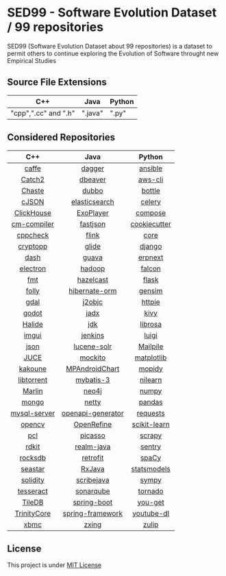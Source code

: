 # SED99 - Software Evolution Dataset / 99 repositories
SED99 (Software Evolution Dataset about 99 repositories) is a dataset to permit others to continue exploring the Evolution of Software throught new Empirical Studies


## Source File Extensions

|          C++         |  Java   |  Python |
|----------------------|---------|---------|
| "cpp",".cc" and ".h" | ".java" |  ".py"  |

## Considered Repositories

|                              C++                              |                                     Java                                    |                              Python                              |
|:-------------------------------------------------------------:|:---------------------------------------------------------------------------:|:----------------------------------------------------------------:|
|           [caffe](https://github.com/BVLC/caffe.git)          |                [dagger](https://github.com/google/dagger.git)               |         [ansible](https://github.com/ansible/ansible.git)        |
|        [Catch2](https://github.com/catchorg/Catch2.git)       |              [dbeaver](https://github.com/dbeaver/dbeaver.git)              |           [aws-cli](https://github.com/aws/aws-cli.git)          |
|         [Chaste](https://github.com/Chaste/Chaste.git)        |                 [dubbo](https://github.com/apache/dubbo.git)                |         [bottle](https://github.com/bottlepy/bottle.git)         |
|        [cJSON](https://github.com/DaveGamble/cJSON.git)       |        [elasticsearch](https://github.com/elastic/elasticsearch.git)        |          [celery](https://github.com/celery/celery.git)          |
|   [ClickHouse](https://github.com/ClickHouse/ClickHouse.git)  |             [ExoPlayer](https://github.com/google/ExoPlayer.git)            |         [compose](https://github.com/docker/compose.git)         |
|    [cm-compiler](https://github.com/intel/cm-compiler.git)    |             [fastjson](https://github.com/alibaba/fastjson.git)             | [cookiecutter](https://github.com/cookiecutter/cookiecutter.git) |
|       [cppcheck](https://github.com/danmar/cppcheck.git)      |                 [flink](https://github.com/apache/flink.git)                |          [core](https://github.com/home-assistant/core)          |
|      [cryptopp](https://github.com/weidai11/cryptopp.git)     |                [glide](https://github.com/bumptech/glide.git)               |          [django](https://github.com/django/django.git)          |
|          [dash](https://github.com/dashpay/dash.git)          |                 [guava](https://github.com/google/guava.git)                |         [erpnext](https://github.com/frappe/erpnext.git)         |
|      [electron](https://github.com/electron/electron.git)     |                [hadoop](https://github.com/apache/hadoop.git)               |         [falcon](https://github.com/falconry/falcon.git)         |
|            [fmt](https://github.com/fmtlib/fmt.git)           |           [hazelcast](https://github.com/hazelcast/hazelcast.git)           |           [flask](https://github.com/pallets/flask.git)          |
|         [folly](https://github.com/facebook/folly.git)        |       [hibernate-orm](https://github.com/hibernate/hibernate-orm.git)       |     [gensim](https://github.com/RaRe-Technologies/gensim.git)    |
|           [gdal](https://github.com/OSGeo/gdal.git)           |                [j2objc](https://github.com/google/j2objc.git)               |          [httpie](https://github.com/httpie/httpie.git)          |
|       [godot](https://github.com/godotengine/godot.git)       |                  [jadx](https://github.com/skylot/jadx.git)                 |             [kivy](https://github.com/kivy/kivy.git)             |
|         [Halide](https://github.com/halide/Halide.git)        |                  [jdk](https://github.com/openjdk/jdk.git)                  |         [librosa](https://github.com/librosa/librosa.git)        |
|         [imgui](https://github.com/ocornut/imgui.git)         |             [jenkins](https://github.com/jenkinsci/jenkins.git)             |           [luigi](https://github.com/spotify/luigi.git)          |
|          [json](https://github.com/nlohmann/json.git)         |           [lucene-solr](https://github.com/apache/lucene-solr.git)          |       [Mailpile](https://github.com/mailpile/Mailpile.git)       |
|       [JUCE](https://github.com/juce-framework/JUCE.git)      |              [mockito](https://github.com/mockito/mockito.git)              |    [matplotlib](https://github.com/matplotlib/matplotlib.git)    |
|        [kakoune](https://github.com/mawww/kakoune.git)        |       [MPAndroidChart](https://github.com/PhilJay/MPAndroidChart.git)       |          [mopidy](https://github.com/mopidy/mopidy.git)          |
|     [libtorrent](https://github.com/arvidn/libtorrent.git)    |            [mybatis-3](https://github.com/mybatis/mybatis-3.git)            |         [nilearn](https://github.com/nilearn/nilearn.git)        |
|     [Marlin](https://github.com/MarlinFirmware/Marlin.git)    |                 [neo4j](https://github.com/neo4j/neo4j.git)                 |            [numpy](https://github.com/numpy/numpy.git)           |
|         [mongo](https://github.com/mongodb/mongo.git)         |                 [netty](https://github.com/netty/netty.git)                 |        [pandas](https://github.com/pandas-dev/pandas.git)        |
|   [mysql-server](https://github.com/mysql/mysql-server.git)   |  [openapi-generator](https://github.com/OpenAPITools/openapi-generator.git) |          [requests](https://github.com/psf/requests.git)         |
|         [opencv](https://github.com/opencv/opencv.git)        |          [OpenRefine](https://github.com/OpenRefine/OpenRefine.git)         | [scikit-learn](https://github.com/scikit-learn/scikit-learn.git) |
|      [pcl](https://github.com/PointCloudLibrary/pcl.git)      |               [picasso](https://github.com/square/picasso.git)              |          [scrapy](https://github.com/scrapy/scrapy.git)          |
|           [rdkit](https://github.com/rdkit/rdkit.gi)          |            [realm-java](https://github.com/realm/realm-java.git)            |         [sentry](https://github.com/getsentry/sentry.git)        |
|       [rocksdb](https://github.com/facebook/rocksdb.git)      |              [retrofit](https://github.com/square/retrofit.git)             |          [spaCy](https://github.com/explosion/spaCy.git)         |
|       [seastar](https://github.com/scylladb/seastar.git)      |              [RxJava](https://github.com/ReactiveX/RxJava.git)              |   [statsmodels](https://github.com/statsmodels/statsmodels.git)  |
|      [solidity](https://github.com/ethereum/solidity.git)     |          [scribejava](https://github.com/scribejava/scribejava.git)         |            [sympy](https://github.com/sympy/sympy.git)           |
|  [tesseract](https://github.com/tesseract-ocr/tesseract.git)  |          [sonarqube](https://github.com/SonarSource/sonarqube.git)          |       [tornado](https://github.com/tornadoweb/tornado.git)       |
|       [TileDB](https://github.com/TileDB-Inc/TileDB.git)      |      [spring-boot](https://github.com/spring-projects/spring-boot.git)      |         [you-get](https://github.com/soimort/you-get.git)        |
| [TrinityCore](https://github.com/TrinityCore/TrinityCore.git) | [spring-framework](https://github.com/spring-projects/spring-framework.git) |     [youtube-dl](https://github.com/ytdl-org/youtube-dl.git)     |
|            [xbmc](https://github.com/xbmc/xbmc.git)           |                 [zxing](https://github.com/zxing/zxing.git)                 |            [zulip](https://github.com/zulip/zulip.git)           |

## License

This project is under [MIT License](https://github.com/rosoareslv/SED99/blob/main/LICENSE)
